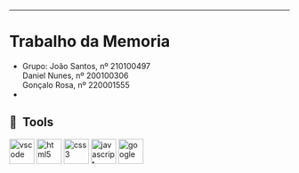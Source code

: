 ***********************
# Trabalho da Memoria

* Grupo:
João Santos, nº 210100497  
Daniel Nunes, nº 200100306  
Gonçalo Rosa, nº 220001555  
*
<h2> 🚀 &nbsp;Tools</h2>
<p align="left">
<img src="https://cdn.jsdelivr.net/gh/devicons/devicon/icons/vscode/vscode-original.svg" alt="vscode" width="45" height="45"/>
<img src="https://cdn.jsdelivr.net/gh/devicons/devicon/icons/html5/html5-original.svg" alt="html5" width="45" height="45"/>
<img src="https://cdn.jsdelivr.net/gh/devicons/devicon/icons/css3/css3-original.svg" alt="css3" width="45" height="45"/>
<img src="https://cdn.jsdelivr.net/gh/devicons/devicon/icons/javascript/javascript-original.svg" alt="javascript" width="45" height="45"/>
<img src="https://cdn.jsdelivr.net/gh/devicons/devicon/icons/google/google-original.svg" alt="google" width="45" height="45"/>
  
</p>
